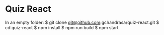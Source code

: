 # Quiz React 

In  an empty folder:
$ git clone git@github.com:gchandrasa/quiz-react.git
$ cd quiz-react
$ npm install
$ npm run build
$ npm start